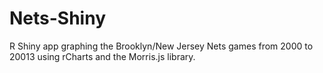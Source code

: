 Nets-Shiny
==========

R Shiny app graphing the Brooklyn/New Jersey Nets games from 2000 to 20013 using rCharts and the Morris.js library.
